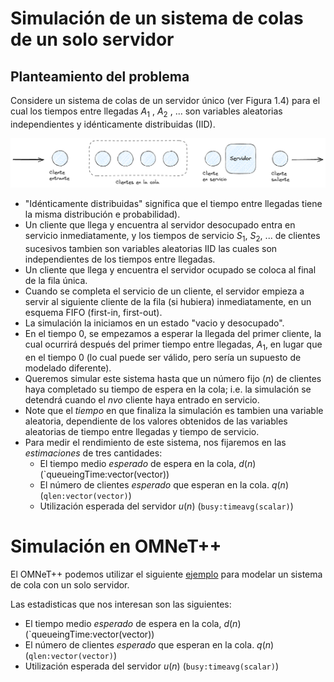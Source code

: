 # Simulación de un sistema de colas de un solo servidor

## Planteamiento del problema

Considere un sistema de colas de un servidor único (ver Figura 1.4) para el cual los tiempos entre llegadas $A_1$ , $A_2$ , $...$ son variables aleatorias independientes y idénticamente distribuidas (IID).

![picture 0](../images/8479ae13630f1a3716b26eacdd3f6505d6aa6d316059818a1fe816044a670d49.png)  


- "Idénticamente distribuidas" significa que el tiempo entre llegadas tiene la misma distribución e probabilidad). 
- Un cliente que llega y encuentra al servidor desocupado entra en servicio inmediatamente, y los tiempos de servicio $S_1$, $S_2$, $...$ de clientes sucesivos tambien son variables aleatorias IID las cuales son independientes de los tiempos entre llegadas.
- Un cliente que llega y encuentra el servidor ocupado se coloca al final de la fila única. 
- Cuando se completa el servicio de un cliente, el servidor empieza a servir al siguiente cliente de la fila (si hubiera) inmediatamente, en un esquema FIFO (first-in, first-out).
- La simulación la iniciamos en un estado "vacio y desocupado".
- En el tiempo $0$, se empezamos a esperar la llegada del primer cliente, la cual ocurrirá después del primer tiempo entre llegadas, $A_1$, en lugar que en el tiempo 0 (lo cual puede ser válido, pero sería un supuesto de modelado diferente).
- Queremos simular este sistema hasta que un número fijo $(n)$ de clientes haya completado su tiempo de espera en la cola; i.e. la simulación se detendrá cuando el $nvo$ cliente haya entrado en servicio.
- Note que el *tiempo* en que finaliza la simulación es tambien una variable aleatoria, dependiente de los valores obtenidos de las variables aleatorias de tiempo entre llegadas y tiempo de servicio.
- Para medir el rendimiento de este sistema, nos fijaremos en las *estimaciones* de tres cantidades:
	- El tiempo medio *esperado* de espera en la cola, $d(n)$ (`queueingTime:vector(vector))
	- El número de clientes *esperado* que esperan en la cola. $q(n)$ (`qlen:vector(vector)`)
	- Utilización esperada del servidor $u(n)$ (`busy:timeavg(scalar)`)

# Simulación en OMNeT++

El OMNeT++ podemos utilizar el siguiente [ejemplo](../omnet-projects/fifo) para modelar un sistema de cola con un solo servidor.

Las estadisticas que nos interesan son las siguientes:

- El tiempo medio *esperado* de espera en la cola, $d(n)$ (`queueingTime:vector(vector))
- El número de clientes *esperado* que esperan en la cola. $q(n)$ (`qlen:vector(vector)`)
- Utilización esperada del servidor $u(n)$ (`busy:timeavg(scalar)`)
	